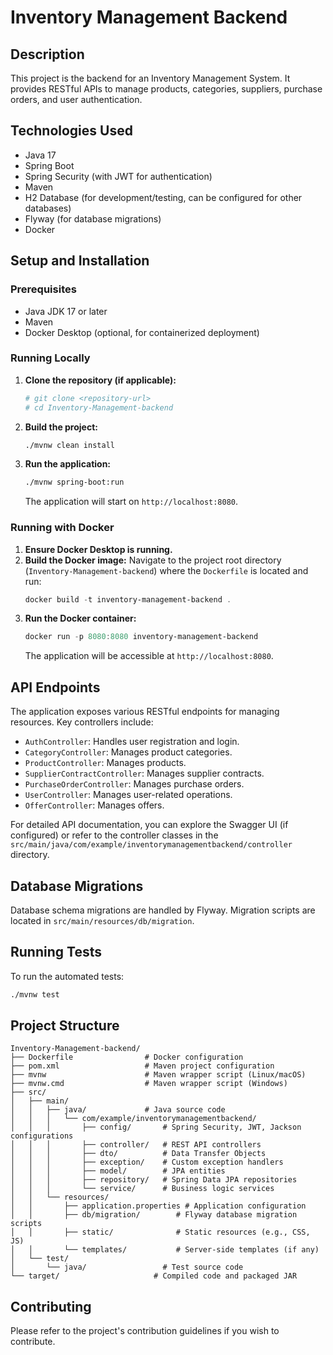 # Inventory Management Backend

## Description

This project is the backend for an Inventory Management System. It provides RESTful APIs to manage products, categories, suppliers, purchase orders, and user authentication.

## Technologies Used

- Java 17
- Spring Boot
- Spring Security (with JWT for authentication)
- Maven
- H2 Database (for development/testing, can be configured for other databases)
- Flyway (for database migrations)
- Docker

## Setup and Installation

### Prerequisites

- Java JDK 17 or later
- Maven
- Docker Desktop (optional, for containerized deployment)

### Running Locally

1.  **Clone the repository (if applicable):**
    ```bash
    # git clone <repository-url>
    # cd Inventory-Management-backend
    ```
2.  **Build the project:**
    ```bash
    ./mvnw clean install
    ```
3.  **Run the application:**
    ```bash
    ./mvnw spring-boot:run
    ```
    The application will start on `http://localhost:8080`.

### Running with Docker

1.  **Ensure Docker Desktop is running.**
2.  **Build the Docker image:**
    Navigate to the project root directory (`Inventory-Management-backend`) where the `Dockerfile` is located and run:
    ```powershell
    docker build -t inventory-management-backend .
    ```
3.  **Run the Docker container:**
    ```powershell
    docker run -p 8080:8080 inventory-management-backend
    ```
    The application will be accessible at `http://localhost:8080`.

## API Endpoints

The application exposes various RESTful endpoints for managing resources. Key controllers include:

-   `AuthController`: Handles user registration and login.
-   `CategoryController`: Manages product categories.
-   `ProductController`: Manages products.
-   `SupplierContractController`: Manages supplier contracts.
-   `PurchaseOrderController`: Manages purchase orders.
-   `UserController`: Manages user-related operations.
-   `OfferController`: Manages offers.


For detailed API documentation, you can explore the Swagger UI (if configured) or refer to the controller classes in the `src/main/java/com/example/inventorymanagementbackend/controller` directory.

## Database Migrations

Database schema migrations are handled by Flyway. Migration scripts are located in `src/main/resources/db/migration`.

## Running Tests

To run the automated tests:

```bash
./mvnw test
```

## Project Structure

```
Inventory-Management-backend/
├── Dockerfile                # Docker configuration
├── pom.xml                   # Maven project configuration
├── mvnw                      # Maven wrapper script (Linux/macOS)
├── mvnw.cmd                  # Maven wrapper script (Windows)
├── src/
│   ├── main/
│   │   ├── java/             # Java source code
│   │   │   └── com/example/inventorymanagementbackend/
│   │   │       ├── config/       # Spring Security, JWT, Jackson configurations
│   │   │       ├── controller/   # REST API controllers
│   │   │       ├── dto/          # Data Transfer Objects
│   │   │       ├── exception/    # Custom exception handlers
│   │   │       ├── model/        # JPA entities
│   │   │       ├── repository/   # Spring Data JPA repositories
│   │   │       └── service/      # Business logic services
│   │   └── resources/
│   │       ├── application.properties # Application configuration
│   │       ├── db/migration/        # Flyway database migration scripts
│   │       ├── static/              # Static resources (e.g., CSS, JS)
│   │       └── templates/           # Server-side templates (if any)
│   └── test/
│       └── java/                 # Test source code
└── target/                     # Compiled code and packaged JAR
```

## Contributing

Please refer to the project's contribution guidelines if you wish to contribute.
